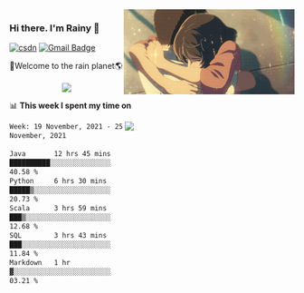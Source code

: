<img  align='right' height="150" src="https://github.com/LikeRainDay/LikeRainDay/blob/master/pic/img_rain_1.gif?raw=true">



### Hi there. I'm Rainy :lemon:

[![csdn](https://img.shields.io/badge/-csdn-c14438?style=flat-square&logo=c&logoColor=white)](https://blog.csdn.net/qq_15807167)
[![Gmail Badge](https://img.shields.io/badge/-gmail-c14438?style=flat-square&logo=Gmail&logoColor=white&link=mailto:houshuai0816@gmail.com)](mailto:houshuai0816@gmail.com)

🚀Welcome to the rain planet🌎

<center>
<img align='center'  src="https://source.unsplash.com/random/1200x600">
</center>

📊 **This week I spent my time on**

<img align='right'   width="300" src="https://github-readme-stats.vercel.app/api?username=LikeRainDay&show_icons=true&title_color=fff&icon_color=79ff97&text_color=9f9f9f&bg_color=151515">

<!--START_SECTION:waka-->
```text
Week: 19 November, 2021 - 25 November, 2021

Java       12 hrs 45 mins  ██████████░░░░░░░░░░░░░░░   40.58 % 
Python     6 hrs 30 mins   █████▒░░░░░░░░░░░░░░░░░░░   20.73 % 
Scala      3 hrs 59 mins   ███▒░░░░░░░░░░░░░░░░░░░░░   12.68 % 
SQL        3 hrs 43 mins   ███░░░░░░░░░░░░░░░░░░░░░░   11.84 % 
Markdown   1 hr            ▓░░░░░░░░░░░░░░░░░░░░░░░░   03.21 % 
```
<!--END_SECTION:waka-->
